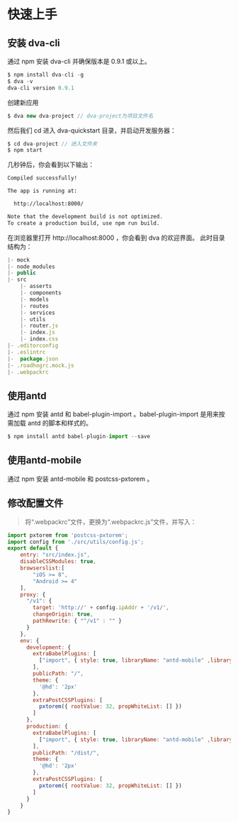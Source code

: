 # 快速上手
## 安装 dva-cli
通过 npm 安装 dva-cli 并确保版本是 0.9.1 或以上。
``` js
$ npm install dva-cli -g
$ dva -v
dva-cli version 0.9.1
```

创建新应用
``` js
$ dva new dva-project // dva-project为项目文件名
```

然后我们 cd 进入 dva-quickstart 目录，并启动开发服务器：
``` js
$ cd dva-project // 进入文件夹
$ npm start
```
几秒钟后，你会看到以下输出：
``` sh
Compiled successfully!

The app is running at:

  http://localhost:8000/

Note that the development build is not optimized.
To create a production build, use npm run build.
```
在浏览器里打开 http://localhost:8000 ，你会看到 dva 的欢迎界面。
此时目录结构为：
``` js
|- mock
|- node_modules
|- public
|- src
    |- asserts
    |- components
    |- models
    |- routes
    |- services
    |- utils
    |- router.js
    |- index.js
    |- index.css
|- .editorconfig
|- .eslintrc
|-  package.json
|- .roadhogrc.mock.js
|- .webpackrc
```
## 使用antd
通过 npm 安装 antd 和 babel-plugin-import 。babel-plugin-import 是用来按需加载 antd 的脚本和样式的。
``` js
$ npm install antd babel-plugin-import --save
```

## 使用antd-mobile
通过 npm 安装 antd-mobile 和 postcss-pxtorem 。

## 修改配置文件
> 将“.webpackrc”文件，更换为“.webpackrc.js”文件，并写入：
``` js
import pxtorem from 'postcss-pxtorem';
import config from './src/utils/config.js';
export default {
    entry: "src/index.js",
    disableCSSModules: true,
    browserslist:[
        "iOS >= 8", 
        "Android >= 4"
    ],
    proxy: {
      "/v1": {
        target: 'http://' + config.ipAddr + '/v1/',
        changeOrigin: true,
        pathRewrite: { "^/v1" : "" }
      }
    },
    env: {
      development: {
        extraBabelPlugins: [
          ["import", { style: true, libraryName: "antd-mobile" ,libraryDirectory: "es"}]
        ],
        publicPath: "/",
        theme: {
          '@hd': '2px'
        },
        extraPostCSSPlugins: [
          pxtorem({ rootValue: 32, propWhiteList: [] })
        ]
      },
      production: {
        extraBabelPlugins: [
          ["import", { style: true, libraryName: "antd-mobile" ,libraryDirectory: "es"}]
        ],
        publicPath: "/dist/",
        theme: {
          '@hd': '2px'
        },
        extraPostCSSPlugins: [
          pxtorem({ rootValue: 32, propWhiteList: [] })
        ]
      }
    }
}
```